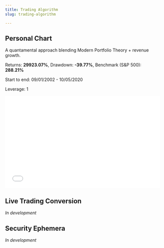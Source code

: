 ```yaml
---
title: Trading Algorithm
slug: trading-algorithm

---
```

## Personal Chart

A quantamental approach blending Modern Portfolio Theory + revenue growth.

Returns: **29923.07%**, Drawdown: **-39.77%**, Benchmark (S&P 500): **288.21%**

Start to end: 09/01/2002 - 10/05/2020

Leverage: 1

<iframe width="100%" height="300px" frameborder="0" scrolling="no" src="//plotly.com/\~ayako0/83.embed?link=false&modebar=false&logo=false"></iframe>

## Live Trading Conversion

_In development_

## Security Ephemera

_In development_